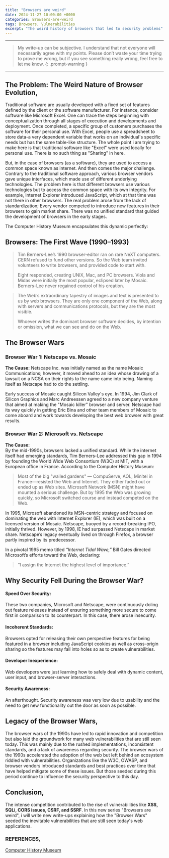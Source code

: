 ```yaml
---
title: "Browsers are weird"
date: 2024-11-27 10:00:00 +0000
categories: Browsers-are-weird
tags: Browsers, Vulnerabilities
excerpt: "The weird history of browsers that led to security problems"
---
```


---

> My write-up can be subjective. I understand that not everyone will necessarily agree with my points. Please don’t waste your time trying to prove me wrong, but if you see something really wrong, feel free to let me know.
> {: .prompt-warning }

---

## The Problem: The Weird Nature of Browser Evolution,

Traditional software are usually developed with a fixed set of features defined by the client or the software manufacturer. For instance, consider software like Microsoft Excel. One can trace the steps beginning with conceptualization through all stages of execution and developments and deployment. Once completed, a specific group of customers purchases the software for their personal use. With Excel, people use a spreadsheet to store data-a very dependent variable that works on an individual's specific needs but has the same table-like structure. The whole point i am trying to make here is that traditional software like "Excel" were used locally for personal use.
There is no such thing as "Sharing" in here.

But, in the case of browsers (as a software), they are used to access a common space known as internet. And then comes the major challenge. Contrary to the traditional software approach, various browser vendors gave unique interfaces, which made use of different underlying technologies. The problem here is that different browsers use various technologies but to access the common space with its own integrity. For example, Internet Explorer introduced JavaScript, which at that time was not there in other browsers. The real problem arose from the lack of standardization; Every vendor competed to introduce new features in their browsers to gain market share. There was no unified standard that guided the development of browsers in the early stages.

The Computer History Museum encapsulates this dynamic perfectly:

## Browsers: The First Wave (1990–1993)

> Tim Berners-Lee’s 1990 browser-editor ran on rare NeXT computers. CERN refused to fund other versions. So the Web team invited volunteers to write browsers, and provided code to start with.
>
> Eight responded, creating UNIX, Mac, and PC browsers. Viola and Midas were initially the most popular, eclipsed later by Mosaic. Berners-Lee never regained control of his creation.

> The Web’s extraordinary tapestry of images and text is presented to us by web browsers. They are only one component of the Web, along with servers and communications protocols, but they are the most visible.
>
> Whoever writes the dominant browser software decides, by intention or omission, what we can see and do on the Web.

## The Browser Wars

### Browser War 1: Netscape vs. Mosaic

**The Cause:**
Netscape Inc. was initially named as the name Mosaic Communications; however, it moved ahead to an idea whose drawing of a lawsuit on a NCSA on their rights to the name came into being. Naming itself as Netscape had to do the settling.

Early success of Mosaic caught Silicon Valley's eye. In 1994, Jim Clark of Silicon Graphics and Marc Andreessen agreed to a new company venture that aimed at making the "Mosaic killer" browser and server. Netscape had its way quickly in getting Eric Bina and other team members of Mosaic to come aboard and work towards developing the best web browser with great results.

### Browser War 2: Microsoft vs. Netscape

**The Cause:**  
By the mid-1990s, browsers lacked a unified standard. While the internet itself had emerging standards, Tim Berners-Lee addressed this gap in 1994 by founding the World Wide Web Consortium (W3C) at MIT, with a European office in France. According to the Computer History Museum:

> Most of the big "walled gardens" — CompuServe, AOL, Minitel in France—resisted the Web and Internet. They either faded out or ended up as Web sites. Microsoft Network (MSN) might have mounted a serious challenge. But by 1995 the Web was growing quickly, so Microsoft switched course and instead competed on the Web.

In 1995, Microsoft abandoned its MSN-centric strategy and focused on dominating the web with Internet Explorer (IE), which was built on a licensed version of Mosaic. Netscape, buoyed by a record-breaking IPO, initially thrived. However, by 1998, IE had surpassed Netscape in market share. Netscape’s legacy eventually lived on through Firefox, a browser partly inspired by its predecessor.

In a pivotal 1995 memo titled _“Internet Tidal Wave,”_ Bill Gates directed Microsoft’s efforts toward the Web, declaring:

> “I assign the Internet the highest level of importance.”

## Why Security Fell During the Browser War?

#### Speed Over Security:

These two companies, Microsoft and Netscape, were continuously doling out feature releases instead of ensuring something more secure to come first in comparison to its counterpart. In this case, there arose insecurity.

#### Incoherent Standards:

Browsers opted for releasing their own perspective features for being featured in a browser including JavaScript cookies as well as cross-origin sharing so the features may fall into holes so as to create vulnerabilities.

#### Developer Inexperience:

Web developers were just learning how to safely deal with dynamic content, user input, and browser-server interactions.

#### Security Awareness:

An afterthought. Security awareness was very low due to usability and the need to get new functionality out the door as soon as possible.

## Legacy of the Browser Wars,

The browser wars of the 1990s have led to rapid innovation and competition but also laid the groundwork for many web vulnerabilities that are still seen today. This was mainly due to the rushed implementations, inconsistent standards, and a lack of awareness regarding security.
The browser wars of the 1990s accelerated the adoption of the web but left behind an ecosystem riddled with vulnerabilities. Organizations like the W3C, OWASP, and browser vendors introduced standards and best practices over time that have helped mitigate some of these issues. But those seeded during this period continue to influence the security perspective to this day.

## Conclusion,

The intense competition contributed to the rise of vulnerabilities like **XSS, SQLi, CORS issues, CSRF, and SSRF**. In this new series "Browsers are weird", i will write new write-ups explaining how the "Browser Wars" seeded the inevitable vulnerabilities that are still seen today's web applications.

### REFERENCES,

[Computer History Museum](https://www.computerhistory.org/revolution/the-web/20/389)
